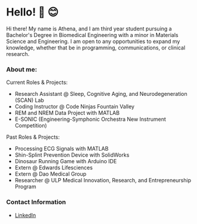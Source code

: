 # Hello! :wave: :blush:

Hi there! My name is Athena, and I am third year student pursuing a Bachelor's Degree in Biomedical Engineering with a minor in Materials Science and Engineering. I am open to any opportunities to expand my knowledge, whether that be in programming, communications, or clinical research.

### About me:
Current Roles & Projects:
- Research Assistant @ Sleep, Cognitive Aging, and Neurodegeneration (SCAN) Lab
- Coding Instructor @ Code Ninjas Fountain Valley
- REM and NREM Data Project with MATLAB
- E-SONIC (Engineering-Symphonic Orchestra New Instrument Competition)

Past Roles & Projects:
- Processing ECG Signals with MATLAB
- Shin-Splint Prevention Device with SolidWorks
- Dinosaur Running Game with Arduino IDE
- Extern @ Edwards Lifesciences
- Extern @ Dao Medical Group
- Researcher @ ULP Medical Innovation, Research, and Entrepreneurship Program

### Contact Information
- [LinkedIn]

[LinkedIn]: <https://www.linkedin.com/in/axtno/>

